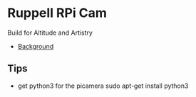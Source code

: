 # Ruppell RPi Cam

Build for Altitude and Artistry

* [Background](http://en.wikipedia.org/wiki/R%C3%BCppell's_Vulture)

## Tips

* get python3 for the picamera sudo apt-get install python3

